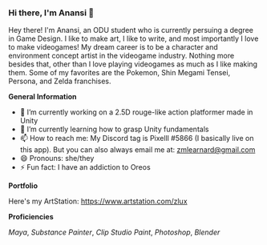 ### Hi there, I'm Anansi 👋


Hey there! I'm Anansi, an ODU student who is currently persuing a degree in Game Design. I like to make art, I like to write, and most importantly I love to make videogames! My dream career is to be a character and environment concept artist in the videogame industry. Nothing more besides that, other than I love playing videogames as much as I like making them. Some of my favorites are the Pokemon, Shin Megami Tensei, Persona, and Zelda franchises.

**General Information**

- 🔭 I’m currently working on a 2.5D rouge-like action platformer made in Unity
- 🌱 I’m currently learning how to grasp Unity fundamentals
- 📫 How to reach me: My Discord tag is Pixelll #5866 (I basically live on this app). But you can also always email me at: zmlearnard@gmail.com
- 😄 Pronouns: she/they
- ⚡ Fun fact: I have an addiction to Oreos

**Portfolio**

Here's my ArtStation: https://www.artstation.com/zlux

**Proficiencies**

*Maya*, *Substance Painter*, *Clip Studio Paint*, *Photoshop*, *Blender*

<!--!
**AnansiLearnard/AnansiLearnard** is a ✨ _special_ ✨ repository because its `README.md` (this file) appears on your GitHub profile.

**General Information** Here are some ideas to get you started:

- 🔭 I’m currently working on ...
- 🌱 I’m currently learning how to grasp Unity fundamentals
- 👯 I’m looking to collaborate on ...
- 🤔 I’m looking for help with ...
- 💬 Ask me about ...
- 📫 How to reach me: ...
- 😄 Pronouns: she/they
- ⚡ Fun fact: I have an addiction to Oreos
-->
